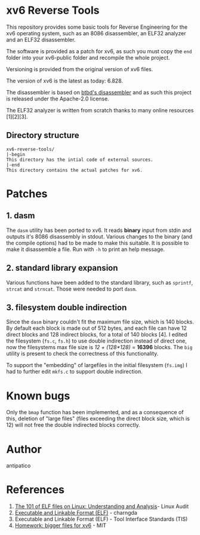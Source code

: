 # xv6 Reverse Tools
This repository provides some basic tools for Reverse Engineering for the xv6
operating system, such as an 8086 disassembler, an ELF32 analyzer and an ELF32
disassembler.

The software is provided as a patch for xv6, as such you must copy the `end`
folder into your xv6-public folder and recompile the whole project.

Versioning is provided from the original version of xv6 files.

The version of xv6 is the latest as today: 6.828.

The disassembler is based on [btbd's
disassembler](https://github.com/btbd/disassembler) and as such this project is
released under the Apache-2.0 license.

The ELF32 analyzer is written from scratch thanks to many online resources
\[1\]\[2\]\[3\].

## Directory structure
```
xv6-reverse-tools/
|-begin
This directory has the intial code of external sources.
|-end
This directory contains the actual patches for xv6.
```

# Patches
## 1. dasm
The `dasm` utility has been ported to xv6. It reads **binary** input from stdin
and outputs it's 8086 disassembly in stdout. Various changes to the binary (and
the compile options) had to be made to make this suitable.
It is possible to make it disassemble a file. Run with `-h` to print an help
message.
## 2. standard library expansion
Various functions have been added to the standard library, such as `sprintf`,
`strcat` and `strncat`. Those were needed to port `dasm`.
## 3. filesystem double indirection
Since the `dasm` binary couldn't fit the maximum file size, which is 140 blocks.
By default each block is made out of 512 bytes, and each file can have 12 direct
blocks and 128 indirect blocks, for a total of 140 blocks \[4\].
I edited the filesystem (`fs.c`, `fs.h`) to use double indirection instead of
direct one, now the filesystems max file size is _12 + (128\*128)_ = **16396**
blocks.
The `big` utility is present to check the correctness of this functionality.

To support the "embedding" of largefiles in the initial filesystem (`fs.img`) I
had to further edit `mkfs.c` to support double indirection.

# Known bugs
Only the `bmap` function has been implemented, and as a consequence of this,
deletion of "large files" (files exceeding the direct block size, which is
12) will not free the double indirected blocks correctly.

# Author

antipatico

# References

1. [The 101 of ELF files on Linux: Understanding and
Analysis](https://linux-audit.com/elf-binaries-on-linux-understanding-and-analysis/)- Linux Audit
2. [Executable and Linkable Format (ELF)](https://stevens.netmeister.org/631/elf.html) - charngda
3. Executable and Linkable Format (ELF) - Tool Interface Standards (TIS)
4. [Homework: bigger files for xv6](https://pdos.csail.mit.edu/6.828/2018/homework/xv6-big-files.html) - MIT
